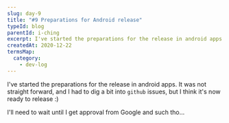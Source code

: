 ```yaml
---
slug: day-9
title: "#9 Preparations for Android release"
typeId: blog
parentId: i-ching
excerpt: I've started the preparations for the release in android apps
createdAt: 2020-12-22
termsMap:
  category:
    - dev-log
---
```


I've started the preparations for the release in android apps. It was not straight forward, and I had to dig a bit into `github` issues, but I think it's now ready to release :)

I'll need to wait until I get approval from Google and such tho...